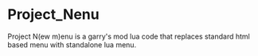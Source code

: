 # Project_Nenu
Project N(ew m)enu is a garry's mod lua code that replaces standard html based menu with standalone lua menu.
